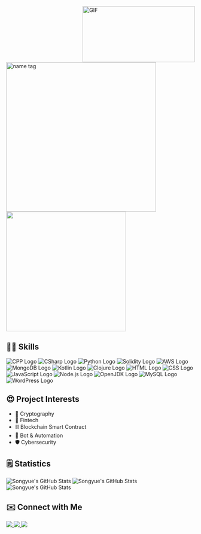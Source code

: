 <img align="right" alt="GIF" src="https://media2.giphy.com/media/3ohs7HdhQA4ffttvrO/giphy.gif" width=300 height=150px/>

<img alt="name tag" src="https://img.shields.io/badge/Hey! This is Songyue-339AF0?style=for-the-badge" width=400/>

<img src="https://img.shields.io/badge/Tech%20Enthusiast%20%7C%20Student-7600bc?style=for-the-badge" width=320/>

## 👨‍💻 Skills

![CPP Logo](https://img.shields.io/badge/C%2B%2B-00599C?style=for-the-badge&logo=c%2B%2B&logoColor=white)
![CSharp Logo](https://img.shields.io/badge/C%23-239120?style=for-the-badge&logo=c-sharp&logoColor=white)
![Python Logo](https://img.shields.io/badge/Python-FFD43B?style=for-the-badge&logo=python&logoColor=blue)
![Solidity Logo](https://img.shields.io/badge/Solidity-e6e6e6?style=for-the-badge&logo=solidity&logoColor=black)
![AWS Logo](https://img.shields.io/badge/Amazon_AWS-FF9900?style=for-the-badge&logo=amazonaws&logoColor=white)
![MongoDB Logo](https://img.shields.io/badge/MongoDB-4EA94B?style=for-the-badge&logo=mongodb&logoColor=white)
![Kotlin Logo](https://img.shields.io/badge/Kotlin-0095D5?&style=for-the-badge&logo=kotlin&logoColor=white)
![Clojure Logo](https://img.shields.io/badge/Clojure-5881D8?style=for-the-badge&logo=clojure&logoColor=white)
![HTML Logo](https://img.shields.io/badge/HTML5-E34F26?style=for-the-badge&logo=html5&logoColor=white)
![CSS Logo](https://img.shields.io/badge/CSS3-1572B6?style=for-the-badge&logo=css3&logoColor=white)
![JavaScript Logo](https://img.shields.io/badge/JavaScript-323330?style=for-the-badge&logo=javascript&logoColor=F7DF1E)
![Node.js Logo](https://img.shields.io/badge/Node.js-339933?style=for-the-badge&logo=nodedotjs&logoColor=white)
![OpenJDK Logo](https://img.shields.io/badge/OpenJDK-ED8B00?style=for-the-badge&logo=openjdk&logoColor=white)
![MySQL Logo](https://img.shields.io/badge/MySQL-005C84?style=for-the-badge&logo=mysql&logoColor=white)
![WordPress Logo](https://img.shields.io/badge/Wordpress-21759B?style=for-the-badge&logo=wordpress&logoColor=white)

## 😍 Project Interests

- 🔐 Cryptography
- 🏦 Fintech
- ⛓️ Blockchain Smart Contract
- 🤖 Bot & Automation
- 🛡️ Cybersecurity

## 🗒️ Statistics

![Songyue's GitHub Stats](https://github-profile-summary-cards.vercel.app/api/cards/profile-details?username=songyuew&theme=tokyonight)
![Songyue's GitHub Stats](http://github-profile-summary-cards.vercel.app/api/cards/repos-per-language?username=songyuew&theme=tokyonight)
![Songyue's GitHub Stats](http://github-profile-summary-cards.vercel.app/api/cards/most-commit-language?username=songyuew&theme=tokyonight)



## ✉️ Connect with Me

<a href="https://www.linkedin.com/in/songyue-wang/">
    <img src="https://img.shields.io/badge/LinkedIn-0077B5?style=for-the-badge&logo=linkedin&logoColor=white">
</a>
<a href="mailto:songyuew@proton.me">
    <img src="https://img.shields.io/badge/ProtonMail-8B89CC?style=for-the-badge&logo=protonmail&logoColor=white">
</a>

<a href="./my_pk_cert.cer" download>
    <img src="https://img.shields.io/badge/Public Key Certificate-444?style=for-the-badge&logo=GNU Privacy Guard&logoColor=white">
</a>
